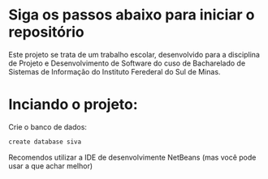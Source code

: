 # Siga os passos abaixo para iniciar o repositório

Este projeto se trata de um trabalho escolar, desenvolvido para a disciplina de Projeto e Desenvolvimento de Software do cuso de Bacharelado de Sistemas de Informação do Instituto Ferederal do Sul de Minas.

# Inciando o projeto:

Crie o banco de dados:

```sh
create database siva
```



Recomendos utilizar a IDE de desenvolvimente NetBeans (mas você pode usar a que achar melhor)
